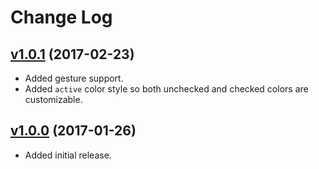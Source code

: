 # Change Log

## [v1.0.1](https://github.com/arsnebula/nebula-switch/releases/tag/v1.0.1) (2017-02-23)

- Added gesture support.
- Added `active` color style so both unchecked and checked colors are customizable.

## [v1.0.0](https://github.com/arsnebula/nebula-switch/releases/tag/v1.0.0) (2017-01-26)

- Added initial release.
